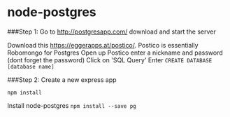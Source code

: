 # node-postgres

###Step 1:
Go to http://postgresapp.com/ download and start the server

Download this https://eggerapps.at/postico/. 
Postico is essentially Robomongo for Postgres
Open up Postico enter a nickname and password (dont forget the password)
Click on 'SQL Query'
Enter ```CREATE DATABASE [database name]```

###Step 2: 
Create a new express app

```npm install```

Install node-postgres
```npm install --save pg```


